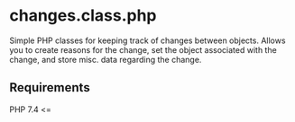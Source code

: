 # changes.class.php

Simple PHP classes for keeping track of changes between objects. Allows you to create reasons for the change, set the object associated with the change, and store misc. data regarding the change.

## Requirements

PHP 7.4 <=
